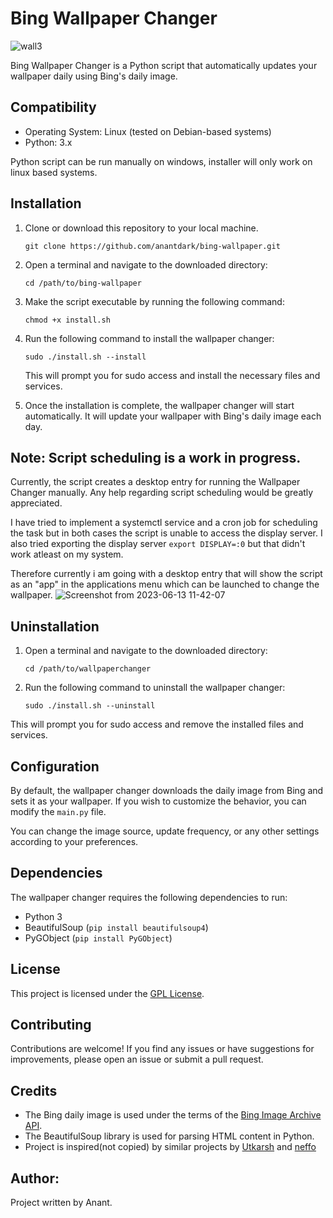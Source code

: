 # Bing Wallpaper Changer

![wall3](https://github.com/anantdark/bing-wallpaper/assets/66427020/db356646-25a9-4fc0-8a29-23533aceac23)


Bing Wallpaper Changer is a Python script that automatically updates your wallpaper daily using Bing's daily image.


## Compatibility

- Operating System: Linux (tested on Debian-based systems)
- Python: 3.x

Python script can be run manually on windows, installer will only work on linux based systems.

## Installation

1. Clone or download this repository to your local machine.
    ```commandline
    git clone https://github.com/anantdark/bing-wallpaper.git
    ```

2. Open a terminal and navigate to the downloaded directory:
    ```commandline
   cd /path/to/bing-wallpaper
   ```
3. Make the script executable by running the following command:
   ```commandline
   chmod +x install.sh
   ```

4. Run the following command to install the wallpaper changer:
    ```commandline
    sudo ./install.sh --install  
    ```

    This will prompt you for sudo access and install the necessary files and services.


5. Once the installation is complete, the wallpaper changer will start automatically. It will update your wallpaper with Bing's daily image each day.

## Note: Script scheduling is a work in progress. 

Currently, the script creates a desktop entry for running the Wallpaper Changer manually. Any help regarding script scheduling would be greatly appreciated.

I have tried to implement a systemctl service and a cron job for scheduling the task but in both cases the script is unable to access the display server. I also tried exporting the display server `export DISPLAY=:0` but that didn't work atleast on my system.

Therefore currently i am going with a desktop entry that will show the script as an "app" in the applications menu which can be launched to change the wallpaper.
![Screenshot from 2023-06-13 11-42-07](https://github.com/anantdark/bing-wallpaper/assets/66427020/1c639d5d-c8ec-44f2-bb2d-c8cb6f12b0c5)



## Uninstallation

1. Open a terminal and navigate to the downloaded directory:
    ```commandline
   cd /path/to/wallpaperchanger
   ```

2. Run the following command to uninstall the wallpaper changer:

    ```commandline
   sudo ./install.sh --uninstall
   ```

This will prompt you for sudo access and remove the installed files and services.

## Configuration

By default, the wallpaper changer downloads the daily image from Bing and sets it as your wallpaper. If you wish to customize the behavior, you can modify the `main.py` file.

You can change the image source, update frequency, or any other settings according to your preferences.

## Dependencies

The wallpaper changer requires the following dependencies to run:

- Python 3
- BeautifulSoup (`pip install beautifulsoup4`)
- PyGObject (`pip install PyGObject`)

## License

This project is licensed under the [GPL License](https://www.gnu.org/licenses/gpl-3.0.en.html#license-text).

## Contributing

Contributions are welcome! If you find any issues or have suggestions for improvements, please open an issue or submit a pull request.

## Credits

- The Bing daily image is used under the terms of the [Bing Image Archive API](https://docs.microsoft.com/en-us/bing/search-apis/bing-image-search/reference/queryexpansion).
- The BeautifulSoup library is used for parsing HTML content in Python.
- Project is inspired(not copied) by similar projects by [Utkarsh](https://github.com/utkarshgpta/bing-desktop-wallpaper-changer) and [neffo](https://github.com/neffo/bing-wallpaper-gnome-extension)

## Author:
Project written by Anant.

